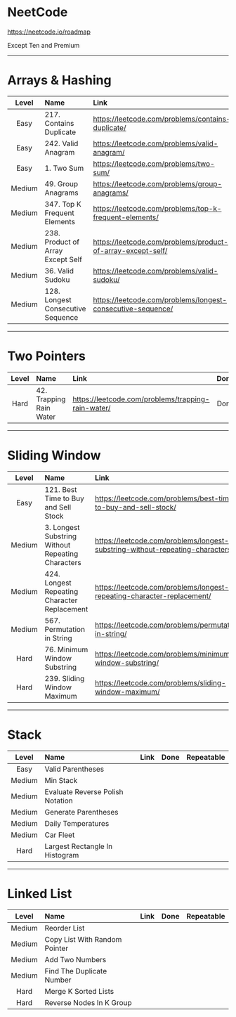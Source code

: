 # NeetCode

https://neetcode.io/roadmap

Except Ten and Premium

---

# Arrays & Hashing

| Level  | Name                              | Link                                                        | Done | Repeatable |
|:------:|:----------------------------------|:------------------------------------------------------------|:----:|:----------:|
|  Easy  | 217. Contains Duplicate           | https://leetcode.com/problems/contains-duplicate/           | Done |            |
|  Easy  | 242. Valid Anagram                | https://leetcode.com/problems/valid-anagram/                | Done |            |
|  Easy  | 1. Two Sum                        | https://leetcode.com/problems/two-sum/                      | Done |            |
| Medium | 49. Group Anagrams                | https://leetcode.com/problems/group-anagrams/               | Done |            |
| Medium | 347. Top K Frequent Elements      | https://leetcode.com/problems/top-k-frequent-elements/      | Done |     *      |
| Medium | 238. Product of Array Except Self | https://leetcode.com/problems/product-of-array-except-self/ | Done |     *      |
| Medium | 36. Valid Sudoku                  | https://leetcode.com/problems/valid-sudoku/                 |      |            |
| Medium | 128. Longest Consecutive Sequence | https://leetcode.com/problems/longest-consecutive-sequence/ |      |            |

---

# Two Pointers

| Level | Name                    | Link                                               | Done | Repeatable |
|:-----:|:------------------------|:---------------------------------------------------|:----:|:----------:|
| Hard  | 42. Trapping Rain Water | https://leetcode.com/problems/trapping-rain-water/ | Done |    ***     |

---

# Sliding Window

| Level  | Name                                              | Link                                                                          | Done | Repeatable |
|:------:|:--------------------------------------------------|:------------------------------------------------------------------------------|:----:|:----------:|
|  Easy  | 121. Best Time to Buy and Sell Stock              | https://leetcode.com/problems/best-time-to-buy-and-sell-stock/                | Done |     *      |
| Medium | 3. Longest Substring Without Repeating Characters | https://leetcode.com/problems/longest-substring-without-repeating-characters/ | Done |     *      |
| Medium | 424. Longest Repeating Character Replacement      | https://leetcode.com/problems/longest-repeating-character-replacement/        | Done |     *      |
| Medium | 567. Permutation in String                        | https://leetcode.com/problems/permutation-in-string/                          | Done |     *      |
|  Hard  | 76. Minimum Window Substring                      | https://leetcode.com/problems/minimum-window-substring/                       | Done |     *      |
|  Hard  | 239. Sliding Window Maximum                       | https://leetcode.com/problems/sliding-window-maximum/                         | Done |     *      |

---

# Stack

| Level  | Name                             | Link | Done | Repeatable |
|:------:|:---------------------------------|:-----|:----:|:----------:|
|  Easy  | Valid Parentheses                |      |      |            |
| Medium | Min Stack                        |      |      |            |
| Medium | Evaluate Reverse Polish Notation |      |      |            |
| Medium | Generate Parentheses             |      |      |            |
| Medium | Daily Temperatures               |      |      |            |
| Medium | Car Fleet                        |      |      |            |
|  Hard  | Largest Rectangle In Histogram   |      |      |            |

---

# Linked List

| Level  | Name                          | Link | Done | Repeatable |
|:------:|:------------------------------|:-----|:----:|:----------:|
| Medium | Reorder List                  |      |      |            |
| Medium | Copy List With Random Pointer |      |      |            |
| Medium | Add Two Numbers               |      |      |            |
| Medium | Find The Duplicate Number     |      |      |            |
|  Hard  | Merge K Sorted Lists          |      |      |            |
|  Hard  | Reverse Nodes In K Group      |      |      |            |
